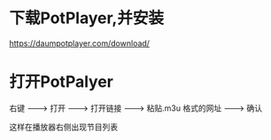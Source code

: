 # 下载PotPlayer,并安装
https://daumpotplayer.com/download/

# 打开PotPalyer

右键 ---> 打开 ---> 打开链接 ---> 粘贴.m3u 格式的网址 ---> 确认

这样在播放器右侧出现节目列表

